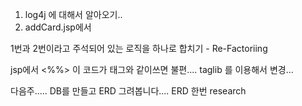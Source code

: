 1. log4j 에 대해서 알아오기..
2. addCard.jsp에서 

1번과 2번이라고 주석되어 있는 로직을 하나로 합치기 - Re-Factoriing

jsp에서 <%%> 이 코드가 태그와 같이쓰면 불편....
taglib 를 이용해서 변경...

다음주..... DB를 만들고 ERD 그려봅니다.... ERD 한번 research 
